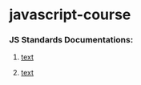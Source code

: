 # javascript-course

<h3>JS Standards Documentations:</h3>

1. [text](https://tc39.es/ecma262/)

2. [text](https://developer.mozilla.org/en-US/docs/Web/JavaScript)